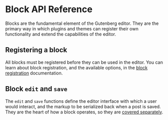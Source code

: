 # Block API Reference

Blocks are the fundamental element of the Gutenberg editor. They are the primary way in which plugins and themes can register their own functionality and extend the capabilities of the editor.

## Registering a block

All blocks must be registered before they can be used in the editor. You can learn about block registration, and the available options, in the [block registration](../../../../docs/designers-developers/developers/block-api/block-registration.md) documentation.

## Block `edit` and `save`

The `edit` and `save` functions define the editor interface with which a user would interact, and the markup to be serialized back when a post is saved. They are the heart of how a block operates, so they are [covered separately](../../../../docs/designers-developers/developers/block-api/block-edit-save.md).
